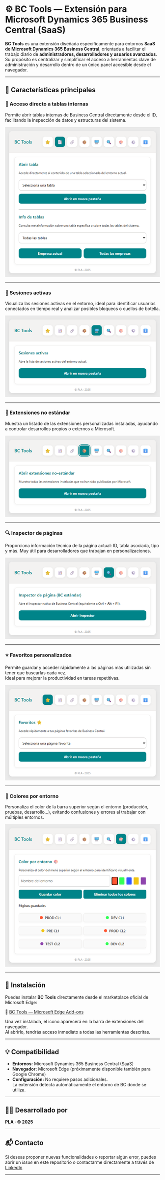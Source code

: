# ⚙️ BC Tools — Extensión para Microsoft Dynamics 365 Business Central (SaaS)

**BC Tools** es una extensión diseñada específicamente para entornos **SaaS de Microsoft Dynamics 365 Business Central**, orientada a facilitar el trabajo diario de **administradores, desarrolladores y usuarios avanzados**.  
Su propósito es centralizar y simplificar el acceso a herramientas clave de administración y desarrollo dentro de un único panel accesible desde el navegador.

---

## 🚀 Características principales

### 🔢 Acceso directo a tablas internas
Permite abrir tablas internas de Business Central directamente desde el ID, facilitando la inspección de datos y estructuras del sistema.

![Acceso a tablas](images/tablas.png)

---

### 👥 Sesiones activas
Visualiza las sesiones activas en el entorno, ideal para identificar usuarios conectados en tiempo real y analizar posibles bloqueos o cuellos de botella.

![Sesiones activas](images/sesiones.png)

---

### 🧩 Extensiones no estándar
Muestra un listado de las extensiones personalizadas instaladas, ayudando a controlar desarrollos propios o externos a Microsoft.

![Extensiones personalizadas](images/extensiones.png)

---

### 🔍 Inspector de páginas
Proporciona información técnica de la página actual: ID, tabla asociada, tipo y más. Muy útil para desarrolladores que trabajan en personalizaciones.

![Inspector de páginas](images/inspector.png)

---

### ⭐ Favoritos personalizados
Permite guardar y acceder rápidamente a las páginas más utilizadas sin tener que buscarlas cada vez.  
Ideal para mejorar la productividad en tareas repetitivas.

![Favoritos](images/favoritos.png)

---

### 🎨 Colores por entorno
Personaliza el color de la barra superior según el entorno (producción, pruebas, desarrollo...), evitando confusiones y errores al trabajar con múltiples entornos.

![Colores por entorno](images/colores.png)

---

## 🧭 Instalación

Puedes instalar **BC Tools** directamente desde el marketplace oficial de Microsoft Edge:

🔗 [BC Tools — Microsoft Edge Add-ons](https://microsoftedge.microsoft.com/addons/detail/bc-tools/foenkdmnckjgmilbjjngmokjemmhgbge)

Una vez instalada, el icono aparecerá en la barra de extensiones del navegador.  
Al abrirlo, tendrás acceso inmediato a todas las herramientas descritas.

---

## 💡 Compatibilidad

- **Entornos:** Microsoft Dynamics 365 Business Central (SaaS)
- **Navegador:** Microsoft Edge (próximamente disponible también para Google Chrome)
- **Configuración:** No requiere pasos adicionales.  
  La extensión detecta automáticamente el entorno de BC donde se utiliza.

---

## 🧑‍💻 Desarrollado por

**PLA · © 2025**

---

## 📬 Contacto

Si deseas proponer nuevas funcionalidades o reportar algún error, puedes abrir un *issue* en este repositorio o contactarme directamente a través de [LinkedIn](https://www.linkedin.com/in/peio-llano-abasolo-116551260/).

---
